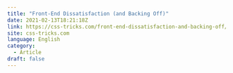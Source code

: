 ```yaml
---
title: "Front-End Dissatisfaction (and Backing Off)"
date: 2021-02-13T18:21:18Z
link: https://css-tricks.com/front-end-dissatisfaction-and-backing-off/?utm_medium=RSS&utm_source=news.12bit.vn
site: css-tricks.com
language: English
category:
  - Article
draft: false
---
```

